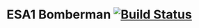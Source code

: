 # ESA1 Bomberman [![Build Status](https://travis-ci.com/jorams/ESA1-Bomberman.svg?token=b7Qq4q4oCAoyMVsyFrcc&branch=master)](https://travis-ci.com/jorams/ESA1-Bomberman)
